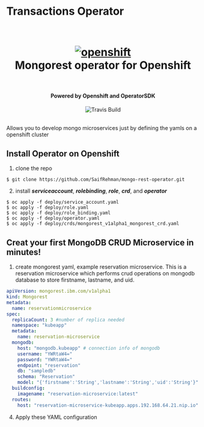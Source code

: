 # Transactions Operator
<h1 align="center">
  <br>
  <a href="https://github.com/SaifRehman/mongo-rest-operator"><img src="https://thumbor.forbes.com/thumbor/960x0/https%3A%2F%2Fblogs-images.forbes.com%2Fjanakirammsv%2Ffiles%2F2018%2F05%2Frh-os.jpg" alt="openshift" width="IBM"></a>
  <br>
      Mongorest operator for Openshift
  <br>
  <br>
</h1>

<h4 align="center">Powered by Openshift and OperatorSDK</h4>

<p align="center">
  <a>
    <img src="https://img.shields.io/travis/keppel/lotion/master.svg"
         alt="Travis Build">
  </a>
</p>
<br>
Allows you to develop mongo microservices just by defining the yamls on a openshift cluster 

## Install Operator on Openshift

1. clone the repo
```
$ git clone https://github.com/SaifRehman/mongo-rest-operator.git
```
2. install ***serviceaccount***, ***rolebinding***, ***role***, ***crd***, and ***operator***
```
$ oc apply -f deploy/service_account.yaml
$ oc apply -f deploy/role.yaml
$ oc apply -f deploy/role_binding.yaml
$ oc apply -f deploy/operator.yaml
$ oc apply -f deploy/crds/mongorest_v1alpha1_mongorest_crd.yaml
```
## Creat your first MongoDB CRUD Microservice in minutes!
1. create mongorest yaml, example reservation microservice. This is a reservation microservice which performs crud operations on mongodb database to store firstname,  lastname, and uid. 
``` YAML
apiVersion: mongorest.ibm.com/v1alpha1
kind: Mongorest
metadata:
  name: reservationmicroservice
spec:
  replicaCount: 3 #number of replica needed
  namespace: "kubeapp"
  metadata:
    name: reservation-microservice
  mongodb: 
    host: "mongodb.kubeapp" # connection info of mongodb
    username: "YWRtaW4="
    password: "YWRtaW4="
    endpoint: "reservation"
    db: "sampledb"
    schema: "Reservation"
    model: "{'firstname':'String','lastname':'String','uid':'String'}" # model of your mongo schema
  buildconfig: 
    imagename: "reservation-microservice:latest"
  routes:
    host: "reservation-microservice-kubeapp.apps.192.168.64.21.nip.io"  # application route
```
4. Apply these YAML configuration
